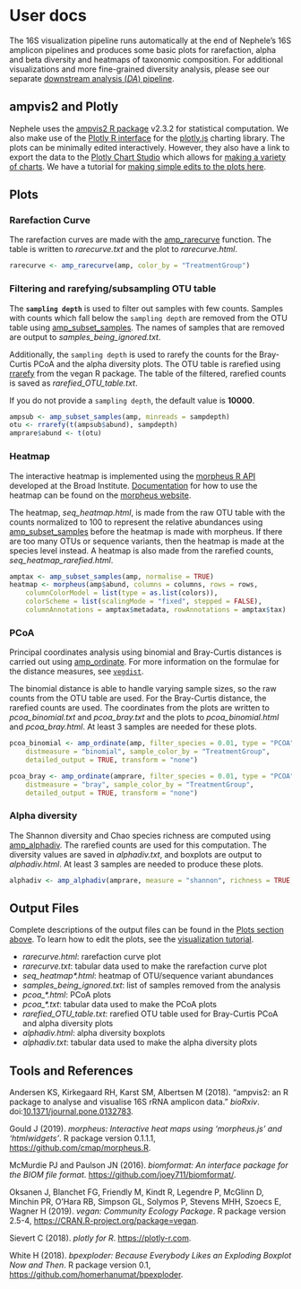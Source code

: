 User docs
================

The 16S visualization pipeline runs automatically at the end of Nephele’s 16S amplicon pipelines and produces some basic plots for rarefaction, alpha and beta diversity and heatmaps of taxonomic composition. For additional visualizations and more fine-grained diversity analysis, please see our separate <a class="" href="{{ url_for('show_pipes_guide', _anchor='da_pipes') }}">downstream analysis (*DA*) pipeline</a>.

## ampvis2 and Plotly

Nephele uses the [ampvis2 R package](https://madsalbertsen.github.io/ampvis2/) v2.3.2 for statistical computation. We also make use of the [Plotly R interface](https://plot.ly/r/) for the [plotly.js](https://plot.ly) charting library. The plots can be minimally edited interactively. However, they also have a link to export the data to the [Plotly Chart Studio](https://plot.ly/online-chart-maker/) which allows for [making a variety of charts](https://help.plot.ly/tutorials/). We have a tutorial for <a href="{{ url_for('show_tutorials') }}">making simple edits to the plots here</a>.

## Plots

### Rarefaction Curve

The rarefaction curves are made with the [amp\_rarecurve](https://madsalbertsen.github.io/ampvis2/reference/amp_rarecurve.html) function. The table is written to *rarecurve.txt* and the plot to *rarecurve.html*.

``` r
rarecurve <- amp_rarecurve(amp, color_by = "TreatmentGroup")
```

### Filtering and rarefying/subsampling OTU table

The **`sampling depth`** is used to filter out samples with few counts. Samples with counts which fall below the `sampling depth` are removed from the OTU table using [amp\_subset\_samples](https://madsalbertsen.github.io/ampvis2/reference/amp_subset_samples.html). The names of samples that are removed are output to *samples\_being\_ignored.txt*.

Additionally, the `sampling depth` is used to rarefy the counts for the Bray-Curtis PCoA and the alpha diversity plots. The OTU table is rarefied using [rrarefy](https://www.rdocumentation.org/packages/vegan/versions/2.4-2/topics/rarefy) from the vegan R package. The table of the filtered, rarefied counts is saved as *rarefied\_OTU\_table.txt*.

If you do not provide a `sampling depth`, the default value is **10000**.

``` r
ampsub <- amp_subset_samples(amp, minreads = sampdepth)
otu <- rrarefy(t(ampsub$abund), sampdepth)
amprare$abund <- t(otu)
```

### Heatmap

The interactive heatmap is implemented using the [morpheus R API](https://github.com/cmap/morpheus.R) developed at the Broad Institute. [Documentation](https://software.broadinstitute.org/morpheus/documentation.html) for how to use the heatmap can be found on the [morpheus website](https://software.broadinstitute.org/morpheus/).

The heatmap, *seq\_heatmap.html*, is made from the raw OTU table with the counts normalized to 100 to represent the relative abundances using [amp\_subset\_samples](https://madsalbertsen.github.io/ampvis2/reference/amp_subset_samples.html) before the heatmap is made with morpheus. If there are too many OTUs or sequence variants, then the heatmap is made at the species level instead. A heatmap is also made from the rarefied counts, *seq\_heatmap\_rarefied.html*.

``` r
amptax <- amp_subset_samples(amp, normalise = TRUE)
heatmap <- morpheus(amp$abund, columns = columns, rows = rows, 
    columnColorModel = list(type = as.list(colors)), 
    colorScheme = list(scalingMode = "fixed", stepped = FALSE), 
    columnAnnotations = amptax$metadata, rowAnnotations = amptax$tax)
```

### PCoA

Principal coordinates analysis using binomial and Bray-Curtis distances is carried out using [amp\_ordinate](https://madsalbertsen.github.io/ampvis2/reference/amp_ordinate.html). For more information on the formulae for the distance measures, see [`vegdist`](https://www.rdocumentation.org/packages/vegan/versions/2.4-2/topics/vegdist).

The binomial distance is able to handle varying sample sizes, so the raw counts from the OTU table are used. For the Bray-Curtis distance, the rarefied counts are used. The coordinates from the plots are written to *pcoa\_binomial.txt* and *pcoa\_bray.txt* and the plots to *pcoa\_binomial.html* and *pcoa\_bray.html*. At least 3 samples are needed for these plots.

``` r
pcoa_binomial <- amp_ordinate(amp, filter_species = 0.01, type = "PCOA", 
    distmeasure = "binomial", sample_color_by = "TreatmentGroup", 
    detailed_output = TRUE, transform = "none")

pcoa_bray <- amp_ordinate(amprare, filter_species = 0.01, type = "PCOA", 
    distmeasure = "bray", sample_color_by = "TreatmentGroup", 
    detailed_output = TRUE, transform = "none")
```

### Alpha diversity

The Shannon diversity and Chao species richness are computed using [amp\_alphadiv](https://madsalbertsen.github.io/ampvis2/reference/amp_alphadiv.html). The rarefied counts are used for this computation. The diversity values are saved in *alphadiv.txt*, and boxplots are output to *alphadiv.html*. At least 3 samples are needed to produce these plots.

``` r
alphadiv <- amp_alphadiv(amprare, measure = "shannon", richness = TRUE, rarefy = sampdepth)
```

## Output Files

Complete descriptions of the output files can be found in the [Plots section above](#plots). To learn how to edit the plots, see the <a href="{{ url_for('show_tutorials') }}">visualization tutorial</a>.

-   *rarecurve.html*: rarefaction curve plot
-   *rarecurve.txt*: tabular data used to make the rarefaction curve plot
-   *seq\_heatmap\*.html*: heatmap of OTU/sequence variant abundances
-   *samples\_being\_ignored.txt*: list of samples removed from the analysis
-   *pcoa\_\*.html*: PCoA plots
-   *pcoa\_\*.txt*: tabular data used to make the PCoA plots
-   *rarefied\_OTU\_table.txt*: rarefied OTU table used for Bray-Curtis PCoA and alpha diversity plots
-   *alphadiv.html*: alpha diversity boxplots
-   *alphadiv.txt*: tabular data used to make the alpha diversity plots

## Tools and References

<p>
Andersen KS, Kirkegaard RH, Karst SM, Albertsen M (2018). “ampvis2: an R package to analyse and visualise 16S rRNA amplicon data.” <em>bioRxiv</em>. doi:<a href="http://dx.plos.org/10.1371/journal.pone.0132783">10.1371/journal.pone.0132783</a>.
</p>
<p>
Gould J (2019). <em>morpheus: Interactive heat maps using ‘morpheus.js’ and ‘htmlwidgets’</em>. R package version 0.1.1.1, <a href="https://github.com/cmap/morpheus.R">https://github.com/cmap/morpheus.R</a>.
</p>
<p>
McMurdie PJ and Paulson JN (2016). <em>biomformat: An interface package for the BIOM file format</em>. <a href="https://github.com/joey711/biomformat/" target="_blank" rel="noopener noreferrer">https://github.com/joey711/biomformat/</a>.
</p>
<p>
Oksanen J, Blanchet FG, Friendly M, Kindt R, Legendre P, McGlinn D, Minchin PR, O’Hara RB, Simpson GL, Solymos P, Stevens MHH, Szoecs E, Wagner H (2019). <em>vegan: Community Ecology Package</em>. R package version 2.5-4, <a href="https://CRAN.R-project.org/package=vegan" target="_blank" rel="noopener noreferrer">https://CRAN.R-project.org/package=vegan</a>.
</p>
<p>
Sievert C (2018). <em>plotly for R</em>. <a href="https://plotly-r.com">https://plotly-r.com</a>.
</p>
<p>
White H (2018). <em>bpexploder: Because Everybody Likes an Exploding Boxplot Now and Then</em>. R package version 0.1, <a href="https://github.com/homerhanumat/bpexploder">https://github.com/homerhanumat/bpexploder</a>.
</p>
